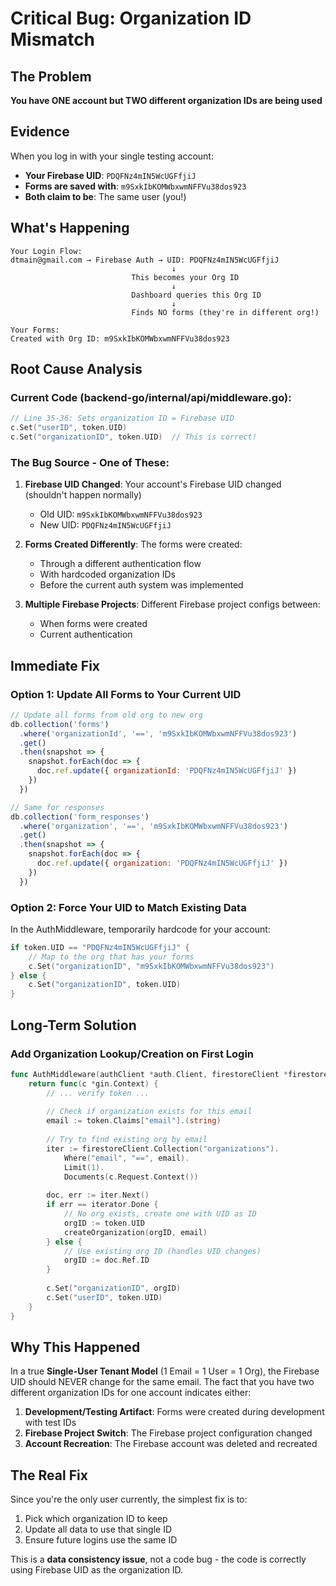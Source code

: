 # Critical Bug: Organization ID Mismatch

## The Problem
**You have ONE account but TWO different organization IDs are being used**

## Evidence
When you log in with your single testing account:
- **Your Firebase UID**: `PDQFNz4mIN5WcUGFfjiJ` 
- **Forms are saved with**: `m9SxkIbKOMWbxwmNFFVu38dos923`
- **Both claim to be**: The same user (you!)

## What's Happening

```
Your Login Flow:
dtmain@gmail.com → Firebase Auth → UID: PDQFNz4mIN5WcUGFfjiJ
                                    ↓
                           This becomes your Org ID
                                    ↓
                           Dashboard queries this Org ID
                                    ↓
                           Finds NO forms (they're in different org!)

Your Forms:
Created with Org ID: m9SxkIbKOMWbxwmNFFVu38dos923
```

## Root Cause Analysis

### Current Code (backend-go/internal/api/middleware.go):
```go
// Line 35-36: Sets organization ID = Firebase UID
c.Set("userID", token.UID)
c.Set("organizationID", token.UID)  // This is correct!
```

### The Bug Source - One of These:

1. **Firebase UID Changed**: Your account's Firebase UID changed (shouldn't happen normally)
   - Old UID: `m9SxkIbKOMWbxwmNFFVu38dos923`
   - New UID: `PDQFNz4mIN5WcUGFfjiJ`

2. **Forms Created Differently**: The forms were created:
   - Through a different authentication flow
   - With hardcoded organization IDs
   - Before the current auth system was implemented

3. **Multiple Firebase Projects**: Different Firebase project configs between:
   - When forms were created
   - Current authentication

## Immediate Fix

### Option 1: Update All Forms to Your Current UID
```javascript
// Update all forms from old org to new org
db.collection('forms')
  .where('organizationId', '==', 'm9SxkIbKOMWbxwmNFFVu38dos923')
  .get()
  .then(snapshot => {
    snapshot.forEach(doc => {
      doc.ref.update({ organizationId: 'PDQFNz4mIN5WcUGFfjiJ' })
    })
  })

// Same for responses
db.collection('form_responses')
  .where('organization', '==', 'm9SxkIbKOMWbxwmNFFVu38dos923')
  .get()
  .then(snapshot => {
    snapshot.forEach(doc => {
      doc.ref.update({ organization: 'PDQFNz4mIN5WcUGFfjiJ' })
    })
  })
```

### Option 2: Force Your UID to Match Existing Data
In the AuthMiddleware, temporarily hardcode for your account:
```go
if token.UID == "PDQFNz4mIN5WcUGFfjiJ" {
    // Map to the org that has your forms
    c.Set("organizationID", "m9SxkIbKOMWbxwmNFFVu38dos923")
} else {
    c.Set("organizationID", token.UID)
}
```

## Long-Term Solution

### Add Organization Lookup/Creation on First Login
```go
func AuthMiddleware(authClient *auth.Client, firestoreClient *firestore.Client) gin.HandlerFunc {
    return func(c *gin.Context) {
        // ... verify token ...
        
        // Check if organization exists for this email
        email := token.Claims["email"].(string)
        
        // Try to find existing org by email
        iter := firestoreClient.Collection("organizations").
            Where("email", "==", email).
            Limit(1).
            Documents(c.Request.Context())
        
        doc, err := iter.Next()
        if err == iterator.Done {
            // No org exists, create one with UID as ID
            orgID := token.UID
            createOrganization(orgID, email)
        } else {
            // Use existing org ID (handles UID changes)
            orgID := doc.Ref.ID
        }
        
        c.Set("organizationID", orgID)
        c.Set("userID", token.UID)
    }
}
```

## Why This Happened

In a true **Single-User Tenant Model** (1 Email = 1 User = 1 Org), the Firebase UID should NEVER change for the same email. The fact that you have two different organization IDs for one account indicates either:

1. **Development/Testing Artifact**: Forms were created during development with test IDs
2. **Firebase Project Switch**: The Firebase project configuration changed
3. **Account Recreation**: The Firebase account was deleted and recreated

## The Real Fix

Since you're the only user currently, the simplest fix is to:
1. Pick which organization ID to keep
2. Update all data to use that single ID
3. Ensure future logins use the same ID

This is a **data consistency issue**, not a code bug - the code is correctly using Firebase UID as the organization ID.